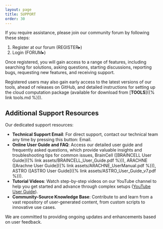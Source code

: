 ```yaml
---
layout: page
title: SUPPORT
order: 30
---
```


If you require assistance, please join our community forum by following these steps:

1. Register at our forum (REGISTER▸)
2. Login (FORUM▸)

Once registered, you will gain access to a range of features, including searching for solutions, asking questions, starting discussions, reporting bugs, requesting new features, and receiving support.

Registered users may also gain early access to the latest versions of our tools, 
ahead of releases on GitHub, and detailed instructions for setting up the cloud computation package
(available for download from [**TOOLS**]({% link tools.md %})). 


## Additional Support Resources

Our dedicated support resources:

- **Technical Support Email**: For direct support, contact our technical team any time by pressing this button:
<span class="about-email" onclick="openEmailClient()">Email</span>.
- **Online User Guide and FAQ**: Access our detailed user guide and frequently asked questions, 
which provide valuable insights and troubleshooting tips for common issues, 
BrainCell ([BRAINCELL User Guide]({% link assets/BRAINCELL_User_Guide.pdf %})), 
ARACHNE ([Arachne User Guide]({% link assets/ARACHNE_UserManual.pdf %})), 
ASTRO ([ASTRO User Guide]({% link assets/ASTRO_User_Guide_v7.pdf %})).
- **Tutorial Videos**: Watch step-by-step videos on our YouTube channel to help you get started
and advance through complex setups ([YouTube User Guide](https://www.youtube.com/watch?v=sCMdTD4Q2OA%3C)).
- **Community-Source Knowledge Base**: Contribute to and learn from a vast repository of 
user-generated content, from custom scripts to innovative use cases.

We are committed to providing ongoing updates and enhancements based on user feedback. 

<script>
function openEmailClient() {
  function oES() {
    var empty = '' + ' ' + String.fromCharCode(32); 
    return empty.trim();
  }

  function genEmail() {
    var user = 'sav'+oES()+'tch'+oES()+'enko';
    var s1 = String.fromCharCode(64);
    var s2 = String.fromCharCode(46);
    var domain = 'ya'+oES()+'hoo' + s2 + 'com';
    return user + s1 + oES() + domain;
  }

  window.location.href = 'mailto:' + genEmail();
}
</script>

